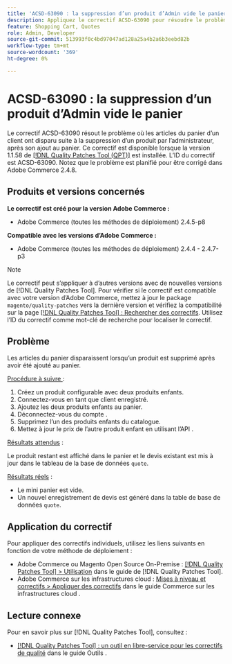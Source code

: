 ```yaml
---
title: 'ACSD-63090 : la suppression d’un produit d’Admin vide le panier'
description: Appliquez le correctif ACSD-63090 pour résoudre le problème d’Adobe Commerce où les articles du panier d’un client ont disparu suite à la suppression d’un produit après son ajout au panier.
feature: Shopping Cart, Quotes
role: Admin, Developer
source-git-commit: 513993f0c4bd97047ad128a25a4b2a6b3eebd82b
workflow-type: tm+mt
source-wordcount: '369'
ht-degree: 0%

---
```


# ACSD-63090 : la suppression d’un produit d’Admin vide le panier

Le correctif ACSD-63090 résout le problème où les articles du panier d’un client ont disparu suite à la suppression d’un produit par l’administrateur, après son ajout au panier. Ce correctif est disponible lorsque la version 1.1.58 de [[!DNL Quality Patches Tool (QPT)]](/help/tools/quality-patches-tool/quality-patches-tool-to-self-serve-quality-patches.md) est installée. L’ID du correctif est ACSD-63090. Notez que le problème est planifié pour être corrigé dans Adobe Commerce 2.4.8.

## Produits et versions concernés

**Le correctif est créé pour la version Adobe Commerce :**

* Adobe Commerce (toutes les méthodes de déploiement) 2.4.5-p8

**Compatible avec les versions d’Adobe Commerce :**

* Adobe Commerce (toutes les méthodes de déploiement) 2.4.4 - 2.4.7-p3

>[!NOTE]
>
>Le correctif peut s’appliquer à d’autres versions avec de nouvelles versions de [!DNL Quality Patches Tool]. Pour vérifier si le correctif est compatible avec votre version d’Adobe Commerce, mettez à jour le package `magento/quality-patches` vers la dernière version et vérifiez la compatibilité sur la page [[!DNL Quality Patches Tool] : Rechercher des correctifs](https://experienceleague.adobe.com/tools/commerce-quality-patches/index.html?lang=fr). Utilisez l’ID du correctif comme mot-clé de recherche pour localiser le correctif.

## Problème

Les articles du panier disparaissent lorsqu’un produit est supprimé après avoir été ajouté au panier.

<u>Procédure à suivre </u> :

1. Créez un produit configurable avec deux produits enfants.
1. Connectez-vous en tant que client enregistré.
1. Ajoutez les deux produits enfants au panier.
1. Déconnectez-vous du compte .
1. Supprimez l’un des produits enfants du catalogue.
1. Mettez à jour le prix de l’autre produit enfant en utilisant l’API .

<u>Résultats attendus</u> :

Le produit restant est affiché dans le panier et le devis existant est mis à jour dans le tableau de la base de données `quote`.

<u>Résultats réels</u> :

* Le mini panier est vide.
* Un nouvel enregistrement de devis est généré dans la table de base de données `quote`.

## Application du correctif

Pour appliquer des correctifs individuels, utilisez les liens suivants en fonction de votre méthode de déploiement :

* Adobe Commerce ou Magento Open Source On-Premise : [[!DNL Quality Patches Tool] > Utilisation](/help/tools/quality-patches-tool/usage.md) dans le guide de [!DNL Quality Patches Tool].
* Adobe Commerce sur les infrastructures cloud : [Mises à niveau et correctifs > Appliquer des correctifs](https://experienceleague.adobe.com/docs/commerce-cloud-service/user-guide/develop/upgrade/apply-patches.html?lang=fr) dans le guide Commerce sur les infrastructures cloud .

## Lecture connexe

Pour en savoir plus sur [!DNL Quality Patches Tool], consultez :

* [[!DNL Quality Patches Tool] : un outil en libre-service pour les correctifs de qualité](/help/tools/quality-patches-tool/quality-patches-tool-to-self-serve-quality-patches.md) dans le guide Outils .
